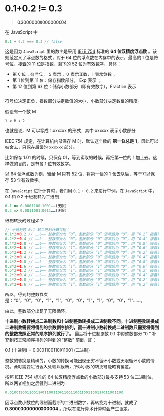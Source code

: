# 0.1+0.2 != 0.3 

> [0.30000000000000004](https://0.30000000000000004.com/)

在 JavaScript 中 
```js
0.1 + 0.2 === 0.3 // false
```

这是因为 `JavaScript` 里的数字是采用 [IEEE 754](https://zh.wikipedia.org/wiki/IEEE_754#64%E4%BD%8D%E9%9B%99%E7%B2%BE%E5%BA%A6) 标准的 **64 位双精度浮点数** 。该规范定义了浮点数的格式，对于 64 位的浮点数在内存中的表示，最高的 1 位是符号位，接着的 11 位是指数，剩下的 52 位为有效数字，具体：
 
- 第 0 位：符号位， S 表示 ，0 表示正数，1 表示负数；
- 第 1 位到第 11 位：储存指数部分， Exp 表示 ；
- 第 12 位到第 63 位：储存小数部分（即有效数字），Fraction 表示
    
<img  :src="$withBase('/assets/toInteger_1.png')" />

符号位决定正负，指数部分决定数值的大小，小数部分决定数值的精度。 

假设有一个数 M

`1 < M < 2`

也就是说，M 可以写成 1.xxxxxx 的形式，其中 xxxxxx 表示小数部分

IEEE 754 规定，在计算机内部保存 M 时，默认这个数的 **第一位总是 1**，因此可以被舍去，只保存后面的 xxxxxx 部分。

比如保存 1.01 的时候，只保存 01，等到读取的时候，再把第一位的 1
 加上去。这样做的目的，是节省 1 位有效数字。
 
以 64 位浮点数为例，留给 M 只有 52 位，将第一位的 1 舍去以后，等于可以保存 53 位有效数字。


在 `JavaScript` 进行计算时，我们用 `0.1 + 0.2` 来进行举例，在 `JavaScript` 中，0.1 和 0.2 十进制转为二进制

```js
0.1 => 0.000110011001……(无限)
0.2 => 0.001100110011……(无限)
```

进制转换的过程如下

```js
// 十进制数 0.1 转二进制计算过程：
0.1*2＝0.2 // ……0—— 整数部分为 “0”。整数部分 “0” 清零后为 “0”，用 “0.2” 接着计算。
0.2*2＝0.4 // ……0—— 整数部分为 “0”。整数部分 “0” 清零后为 “0”，用 “0.4” 接着计算。
0.4*2＝0.8 // ……0—— 整数部分为 “0”。整数部分 “0” 清零后为 “0”，用 “0.8” 接着计算。
0.8*2＝1.6 // ……1—— 整数部分为 “1”。整数部分 “1” 清零后为 “0”，用 “0.6” 接着计算。
0.6*2＝1.2 // ……1—— 整数部分为 “1”。整数部分 “1” 清零后为 “0”，用 “0.2” 接着计算。
0.2*2＝0.4 // ……0—— 整数部分为 “0”。整数部分 “0” 清零后为 “0”，用 “0.4” 接着计算。
0.4*2＝0.8 // ……0—— 整数部分为 “0”。整数部分 “0” 清零后为 “0”，用 “0.8” 接着计算。
0.8*2＝1.6 // ……1—— 整数部分为 “1”。整数部分 “1” 清零后为 “0”，用 “0.6” 接着计算。
0.6*2＝1.2 // ……1—— 整数部分为 “1”。整数部分 “1” 清零后为 “0”，用 “0.2” 接着计算。
0.2*2＝0.4 // ……0—— 整数部分为 “0”。整数部分 “0” 清零后为 “0”，用 “0.4” 接着计算。
0.4*2＝0.8 // ……0—— 整数部分为 “0”。整数部分 “0” 清零后为 “0”，用 “0.2” 接着计算。
0.8*2＝1.6 // ……1—— 整数部分为 “1”。整数部分 “1” 清零后为 “0”，用 “0.2” 接着计算。

```
所以，得到的整数依次是：“0”，“0”，“0”，“1”，“1”，“0”，“0”，“1”，“1”，“0”，“0”，“1”……。

由此，整数部分出现了无限循环。

**十进制小数转换成二进制数和十进制整数转换成二进制数不同。十进制整数转换成二进制数需要将得到的余数倒序排列，而十进制小数转换成二进制数只需要将得到的整数按照正常的顺序排列就行了。** 最后将十进制原数 0.1 中的整数部分 “0
” 补充到按正常顺序排列的得到的 “整数” 前面，即：

0.1 (十进制) = 0.0001100110011001 (二进制)

整数的转换是精确的，小数的转换可能出现无穷不循环小数或无限循环小数的情况。此时需要进行舍入处理以截断，所以小数的转换可能略有偏差。

按照 IEEE 754 标准的 64 位双精度浮点数的小数部分最多支持 53 位二进制位，所以两者相加之后得到二进制为

```js
0.0100110011001100110011001100110011001100110011001100
```

因浮点数小数位的限制而截断的二进制数字，再转换为十进制，就成了 **0.30000000000000004** 。所以在进行算术计算时会产生误差。

